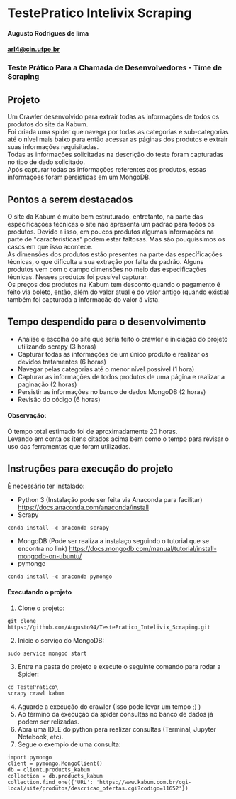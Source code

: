 # TestePratico Intelivix Scraping


#### Augusto Rodrigues de lima
#### <arl4@cin.ufpe.br>

### Teste Prático Para a Chamada de Desenvolvedores - Time de Scraping

## Projeto

Um Crawler desenvolvido para extrair todas as informações de todos os produtos do site da Kabum.\
Foi criada uma spider que navega por todas as categorias e sub-categorias até o nível mais baixo para então acessar as páginas dos produtos e extrair suas informações requisitadas.\
Todas as informações solicitadas na descrição do teste foram capturadas no tipo de dado solicitado.\
Após capturar todas as informações referentes aos produtos, essas informações foram persistidas em um MongoDB.

## Pontos a serem destacados
O site da Kabum é muito bem estruturado, entretanto, na parte das especificações técnicas o site não apresenta um padrão para todos os produtos. Devido a isso, em poucos produtos algumas informações na parte de "características" podem estar faltosas. Mas são pouquíssimos os casos em que isso acontece.\
As dimensões dos produtos estão presentes na parte das específicações técnicas, o que dificulta a sua extração por falta de padrão. Alguns produtos vem com o campo dimensões no meio das especificações técnicas. Nesses produtos foi possível capturar.\
Os preços dos produtos na Kabum tem desconto quando o pagamento é feito via boleto, então, além do valor atual e do valor antigo (quando existia) também foi capturada a informação do valor á vista.

## Tempo despendido para o desenvolvimento

- Análise e escolha do site que seria feito o crawler e iniciação do projeto utilizando scrapy (3 horas)
- Capturar todas as informações de um único produto e realizar os devidos tratamentos (6 horas)
- Navegar pelas categorias até o menor nível possível (1 hora)
- Capturar as informações de todos produtos de uma página e realizar a paginação (2 horas)
- Persistir as informações no banco de dados MongoDB (2 horas)
- Revisão do código (6 horas)

#### Observação:

O tempo total estimado foi de aproximadamente 20 horas.\
Levando em conta os itens citados acima bem como o tempo para revisar o uso das ferramentas que foram utilizadas.

## Instruções para execução do projeto

É necessário ter instalado:
- Python 3 (Instalação pode ser feita via Anaconda para facilitar)\
https://docs.anaconda.com/anaconda/install
- Scrapy
```
conda install -c anaconda scrapy 
```
- MongoDB (Pode ser realiza a instalaço seguindo o tutorial que se encontra no link)
https://docs.mongodb.com/manual/tutorial/install-mongodb-on-ubuntu/
- pymongo
```
conda install -c anaconda pymongo
```

#### Executando o projeto
1. Clone o projeto:
```
git clone https://github.com/Augusto94/TestePratico_Intelivix_Scraping.git
```
2. Inicie o serviço do MongoDB:
```
sudo service mongod start
```
3. Entre na pasta do projeto e execute o seguinte comando para rodar a Spider:
```
cd TestePratico\
scrapy crawl kabum
```
4. Aguarde a execução do crawler (Isso pode levar um tempo ;) )
5. Ao término da execução da spider consultas no banco de dados já podem ser relizadas. 
6. Abra uma IDLE do python para realizar consultas (Terminal, Jupyter Notebook, etc).
7. Segue o exemplo de uma consulta:
```
import pymongo
client = pymongo.MongoClient()
db = client.products_kabum
collection = db.products_kabum
collection.find_one({'URL': 'https://www.kabum.com.br/cgi-local/site/produtos/descricao_ofertas.cgi?codigo=11652'})
```
